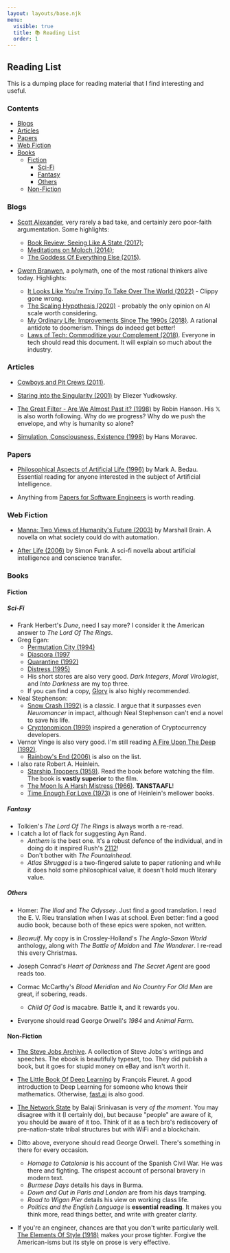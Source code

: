 ```yaml
---
layout: layouts/base.njk
menu:
  visible: true
  title: 📚 Reading List
  order: 1
---
```


## Reading List

This is a dumping place for reading material that I find interesting and useful.

### Contents

* [Blogs](#blogs)
* [Articles](#articles)
* [Papers](#papers)
* [Web Fiction](#web-fiction)
* [Books](#books)
    * [Fiction](#books-fiction)
        * [Sci-Fi](#books-fiction-sci-fi)
        * [Fantasy](#books-fiction-fantasy)
        * [Others](#books-fiction-others)
    * [Non-Fiction](#books-non-fiction)

<h3 id="blogs">Blogs</h3>

- [Scott Alexander](https://readscottalexander.com/), very rarely a bad take,
and certainly zero poor-faith argumentation. Some highlights:
    - [Book Review: Seeing Like A State (2017)](https://slatestarcodex.com/2017/03/16/book-review-seeing-like-a-state/);
    - [Meditations on Moloch (2014)](https://slatestarcodex.com/2014/07/30/meditations-on-moloch/);
    - [The Goddess Of Everything
    Else (2015)](https://slatestarcodex.com/2015/08/17/the-goddess-of-everything-else-2/).

- [Gwern Branwen](https://www.gwern.net/index), a polymath, one of the most rational
thinkers alive today. Highlights:
    - [It Looks Like You're Trying To Take Over The World
    (2022)](https://www.lesswrong.com/posts/a5e9arCnbDac9Doig/it-looks-like-you-re-trying-to-take-over-the-world) - Clippy gone wrong.
    - [The Scaling Hypothesis (2020)](https://gwern.net/scaling-hypothesis) -
    probably the only opinion on AI scale worth considering.
    - [My Ordinary Life: Improvements Since The 1990s
    (2018)](https://gwern.net/improvement). A rational antidote to doomerism.
    Things do indeed get better!
    - [Laws of Tech: Commoditize your Complement
    (2018)](https://gwern.net/complement). Everyone in tech should read this
    document. It will explain so much about the industry.

<h3 id="articles">Articles</h3>

- [Cowboys and Pit Crews
(2011)](https://www.newyorker.com/news/news-desk/cowboys-and-pit-crews).

- [Staring into the Singularity
(2001)](https://web.archive.org/web/20070613184827/http://yudkowsky.net/singularity.html)
by Eliezer Yudkowsky.

- [The Great Filter - Are We Almost Past it?
(1998)](https://mason.gmu.edu/~rhanson/greatfilter.html) by Robin Hanson. His 𝕏 is
also worth following. Why do we progress? Why do we push the envelope, and why
is humanity so alone?

- [Simulation, Consciousness, Existence (1998)](https://archive.is/uqCeA) by Hans
Moravec.

<h3 id="papers">Papers</h3>

- [Philosophical Aspects of Artificial Life
(1996)](https://people.reed.edu/~mab/publications/papers/ecal91.pdf) by Mark A.
Bedau. Essential reading for anyone interested in the subject of Artificial
Intelligence.

- Anything from [Papers for Software
Engineers](https://github.com/facundoolano/software-papers) is worth reading.

<h3 id="web-fiction">Web Fiction</h3>

- [Manna: Two Views of Humanity's Future (2003)](https://marshallbrain.com/manna1) by
Marshall Brain. A novella on what society could do with automation.

- [After Life (2006)](https://sifter.org/~simon/AfterLife/) by Simon Funk. A
sci-fi novella about artificial intelligence and conscience transfer.

<h3 id="books">Books</h3>

<h4 id="books-fiction">Fiction</h4>

<h5 id="books-fiction-sci-fi">Sci-Fi</h5>

- Frank Herbert's *Dune*, need I say more? I consider it the American answer to
*The Lord Of The Rings*.
- Greg Egan:
    - [Permutation City (1994)](https://www.goodreads.com/author/show/32699.Greg_Egan)
    - [Diaspora (1997](https://www.goodreads.com/book/show/156785.Diaspora)
    - [Quarantine (1992)](https://www.goodreads.com/book/show/156775.Quarantine)
    - [Distress (1995)](https://www.goodreads.com/book/show/156781.Distress)
    - His short stores are also very good. *Dark Integers*, *Moral
    Virologist*, and *Into Darkness* are my top three.
    - If you can find a copy,
    [Glory](https://en.wikipedia.org/wiki/Glory_(novelette)) is also highly
    recommended.
- Neal Stephenson:
    - [Snow Crash (1992)](https://www.goodreads.com/book/show/61240297-snow-crash) is a classic.
    I argue that it surpasses even *Neuromancer* in impact, although Neal
    Stephenson can't end a novel to save his life.
    - [Cryptonomicon (1999)](https://www.goodreads.com/book/show/816.Cryptonomicon)
    inspired a generation of Cryptocurrency developers.
- Vernor Vinge is also very good. I'm still reading
[A Fire Upon The Deep
(1992)](https://www.goodreads.com/book/show/77711.A_Fire_Upon_the_Deep).
    - [Rainbow's End (2006)](https://www.goodreads.com/book/show/102439.Rainbows_End)
    is also on the list.
- I also rate Robert A. Heinlein.
    - [Starship Troopers (1959)](https://www.goodreads.com/book/show/17214.Starship_Troopers).
    Read the book before watching the film. The book is **vastly superior** to the film.
    - [The Moon Is A Harsh Mistress (1966)](https://www.goodreads.com/book/show/976973).
    **TANSTAAFL**!
    - [Time Enough For Love (1973)](https://www.goodreads.com/book/show/58306840-time-enough-for-love)
    is one of Heinlein's mellower books.

<h5 id="books-fiction-fantasy">Fantasy</h5>

- Tolkien's *The Lord Of The Rings* is always worth a re-read.
- I catch a lot of flack for suggesting Ayn Rand.
    - *Anthem* is the best one. It's a robust defence of the individual, and in
    doing do it inspired Rush's [2112](https://www.youtube.com/watch?v=w5jwxrTqoEA)!
    - Don't bother with *The Fountainhead*.
    - *Atlas Shrugged* is a two-fingered salute to paper rationing and while it
    does hold some philosophical value, it doesn't hold much literary value.

<h5 id="books-fiction-others">Others</h5>

- Homer: *The Iliad* and *The Odyssey*. Just find a good translation. I read the
E. V. Rieu translation when I was at school. Even better: find a good audio
book, because both of these epics were spoken, not written.

- *Beowulf*. My copy is in Crossley-Holland's *The Anglo-Saxon World* anthology,
along with *The Battle of Maldon* and *The Wanderer*. I re-read this every
Christmas.

- Joseph Conrad's *Heart of Darkness* and *The Secret Agent* are good reads too.

- Cormac McCarthy's *Blood Meridian* and *No Country For Old Men* are great, if
sobering, reads.
    - *Child Of God* is macabre. Battle it, and it rewards you.

- Everyone should read George Orwell's *1984* and *Animal Farm*.

<h4 id="books-non-fiction">Non-Fiction</h4>

- [The Steve Jobs Archive](https://stevejobsarchive.com/book). A collection of
Steve Jobs's writings and speeches. The ebook is beautifully typeset, too. They
did publish a book, but it goes for stupid money on eBay and isn't worth it.

- [The Little Book Of Deep Learning](https://fleuret.org/francois/lbdl.html) by
François Fleuret. A good introduction to Deep Learning for someone who knows
their mathematics. Otherwise, [fast.ai](https://fast.ai) is also good.

- [The Network State](https://thenetworkstate.com/) by Balaji Srinivasan is very *of
the moment*. You may disagree with it (I certainly do), but because "people" are
aware of it, you should be aware of it too. Think of it as a tech bro's
rediscovery of pre-nation-state tribal structures but with WiFi and a
blockchain.

- Ditto above, everyone should read George Orwell. There's something in there
for every occasion.
    - *Homage to Catalonia* is his account of the Spanish Civil War. He was
    there and fighting. The crispest account of personal bravery in modern text.
    - *Burmese Days* details his days in Burma.
    - *Down and Out in Paris and London* are from his days tramping.
    - *Road to Wigan Pier* details his view on working class life.
    - *Politics and the English Language* is **essential reading**. It makes you
    think more, read things better, and write with greater clarity.

- If you're an engineer, chances are that you don't write particularly well.
[The Elements Of Style
(1918)](https://www.goodreads.com/book/show/150655649-the-elements-of-style)
makes your prose tighter. Forgive the American-isms but its style on prose is
very effective.
